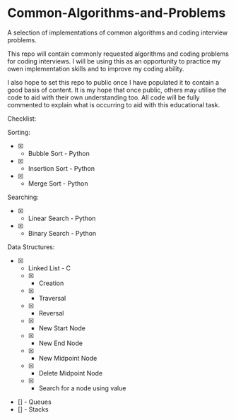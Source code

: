# Common-Algorithms-and-Problems
A selection of implementations of common algorithms and coding interview problems.

This repo will contain commonly requested algorithms and coding problems for coding interviews.
I will be using this as an opportunity to practice my owen implementation skills and to improve my coding ability.

I also hope to set this repo to public once I have populated it to contain a good basis of content.
It is my hope that once public, others may utilise the code to aid with their own understanding too.
All code will  be fully commented to explain what is occurring to aid with this educational task.

Checklist:

  Sorting:
   - [x] - Bubble Sort - Python
   - [x] - Insertion Sort - Python
   - [x] - Merge Sort - Python
    
  Searching:
   - [x] - Linear Search - Python
   - [x] - Binary Search - Python
    
  Data Structures:
   - [x] - Linked List - C
     - [x] - Creation
     - [x] - Traversal
     - [x] - Reversal
     - [x] - New Start Node
     - [x] - New End Node
     - [x] - New Midpoint Node
     - [x] - Delete Midpoint Node
     - [x] - Search for a node using value
   - [] - Queues
   - [] - Stacks
